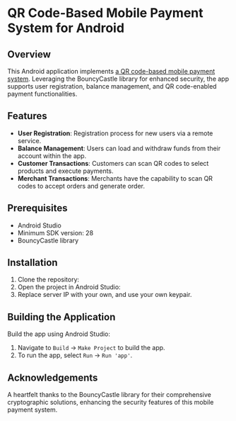 # QR Code-Based Mobile Payment System for Android

## Overview
This Android application implements [a QR code-based mobile payment system](https://ieeexplore.ieee.org/document/7311922). Leveraging the BouncyCastle library for enhanced security, the app supports user registration, balance management, and QR code-enabled payment functionalities.

## Features
- **User Registration**: Registration process for new users via a remote service.
- **Balance Management**: Users can load and withdraw funds from their account within the app.
- **Customer Transactions**: Customers can scan QR codes to select products and execute payments.
- **Merchant Transactions**: Merchants have the capability to scan QR codes to accept orders and generate order.

## Prerequisites
- Android Studio
- Minimum SDK version: 28
- BouncyCastle library

## Installation
1. Clone the repository:
2. Open the project in Android Studio:
3. Replace server IP with your own, and use your own keypair.
## Building the Application
Build the app using Android Studio:
1. Navigate to `Build` -> `Make Project` to build the app.
2. To run the app, select `Run` -> `Run 'app'`.

## Acknowledgements
A heartfelt thanks to the BouncyCastle library for their comprehensive cryptographic solutions, enhancing the security features of this mobile payment system.
